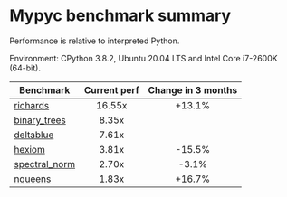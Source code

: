 # Mypyc benchmark summary

Performance is relative to interpreted Python.

Environment: CPython 3.8.2, Ubuntu 20.04 LTS and Intel Core i7-2600K (64-bit).

| Benchmark | Current perf | Change in 3 months |
| --- | :---: | :---: |
| [richards](benchmarks/richards.md) | 16.55x | +13.1% |
| [binary_trees](benchmarks/binary_trees.md) | 8.35x |  |
| [deltablue](benchmarks/deltablue.md) | 7.61x |  |
| [hexiom](benchmarks/hexiom.md) | 3.81x | -15.5% |
| [spectral_norm](benchmarks/spectral_norm.md) | 2.70x | -3.1% |
| [nqueens](benchmarks/nqueens.md) | 1.83x | +16.7% |
